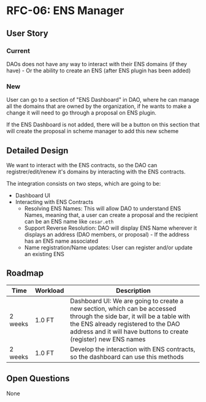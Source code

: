 # RFC-06: ENS Manager

## User Story

### Current

  DAOs does not have any way to interact with their ENS domains (if they have) - Or the ability to create an ENS (after ENS plugin has been added)

### New 

  User can go to a section of "ENS Dashboard" in DAO, where he can manage all the domains that are owned by the organization, if he wants to make a change it will need to go through a proposal on ENS plugin.

  If the ENS Dashboard is not added, there will be a button on this section that will create the proposal in scheme manager to add this new scheme

## Detailed Design

  We want to interact with the ENS contracts, so the DAO can registrer/edit/renew it's domains by interacting with the ENS contracts.

  The integration consists on two steps, which are going to be:
  - Dashboard UI
  - Interacting with ENS Contracts
    - Resolving ENS Names: This will allow DAO to understand ENS Names, meaning that, a user can create a proposal and the recipient can be an ENS name like `cesar.eth`
    - Support Reverse Resolution: DAO will display ENS Name wherever it displays an address (DAO members, or proposal) - If the address has an ENS name associated
    - Name registration/Name updates: User can register and/or update an existing ENS



## Roadmap

| Time | Workload | Description | 
|-|-|-|
| 2 weeks | 1.0 FT | Dashboard UI: We are going to create a new section, which can be accessed through the side bar, it will be a table with the ENS already registered to the DAO address and it will have buttons to create (register) new ENS names |
| 2 weeks | 1.0 FT | Develop the interaction with ENS contracts, so the dashboard can use this methods |

## Open Questions

None
